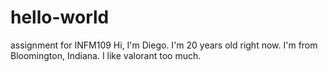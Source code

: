 # hello-world
assignment for INFM109
Hi, I'm Diego. I'm 20 years old right now. I'm from Bloomington, Indiana. I like valorant too much.
